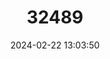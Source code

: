 ---
title: "32489"
category: "Ocotea puberula"
draft: false
date: 2024-02-22 13:03:50
languages:
  Portuguese: ["Canela-de-Corvo", "Canela-Parda", "Canela-Sebo"]
  French: ["Cedre Gris"]
  Undetermined: ["Kereti", "Pisi"]
  Spanish; Castilian: ["Moena"]
---